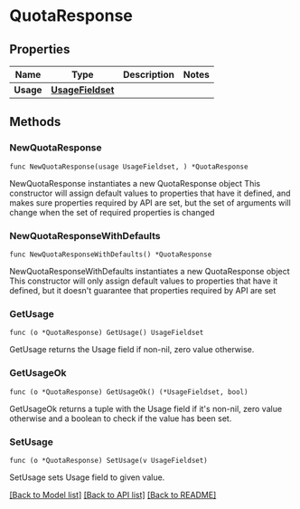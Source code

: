# QuotaResponse

## Properties

Name | Type | Description | Notes
------------ | ------------- | ------------- | -------------
**Usage** | [**UsageFieldset**](UsageFieldset.md) |  | 

## Methods

### NewQuotaResponse

`func NewQuotaResponse(usage UsageFieldset, ) *QuotaResponse`

NewQuotaResponse instantiates a new QuotaResponse object
This constructor will assign default values to properties that have it defined,
and makes sure properties required by API are set, but the set of arguments
will change when the set of required properties is changed

### NewQuotaResponseWithDefaults

`func NewQuotaResponseWithDefaults() *QuotaResponse`

NewQuotaResponseWithDefaults instantiates a new QuotaResponse object
This constructor will only assign default values to properties that have it defined,
but it doesn't guarantee that properties required by API are set

### GetUsage

`func (o *QuotaResponse) GetUsage() UsageFieldset`

GetUsage returns the Usage field if non-nil, zero value otherwise.

### GetUsageOk

`func (o *QuotaResponse) GetUsageOk() (*UsageFieldset, bool)`

GetUsageOk returns a tuple with the Usage field if it's non-nil, zero value otherwise
and a boolean to check if the value has been set.

### SetUsage

`func (o *QuotaResponse) SetUsage(v UsageFieldset)`

SetUsage sets Usage field to given value.



[[Back to Model list]](../README.md#documentation-for-models) [[Back to API list]](../README.md#documentation-for-api-endpoints) [[Back to README]](../README.md)


